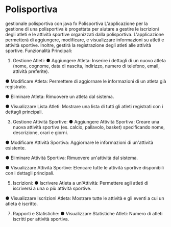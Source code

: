 # Polisportiva
gestionale polisportiva con java fx
Polisportiva
L'applicazione per la gestione di una polisportiva è progettata per aiutare a gestire le iscrizioni
degli atleti e le attività sportive organizzati dalla polisportiva. L'applicazione
permetterà di aggiungere, modificare, e visualizzare informazioni su atleti e attività
sportive. Inoltre, gestirà la registrazione degli atleti alle attività sportive.
Funzionalità Principali:
1. Gestione Atleti:
● Aggiungere Atleta: Inserire i dettagli di un nuovo atleta (nome, cognome, data di
nascita, indirizzo, numero di telefono, email, attività preferite).

● Modificare Atleta: Permettere di aggiornare le informazioni di un atleta già registrato.

● Eliminare Atleta: Rimuovere un atleta dal sistema.

● Visualizzare Lista Atleti: Mostrare una lista di tutti gli atleti registrati con i dettagli
principali.

3. Gestione Attività Sportive:
● Aggiungere Attività Sportiva: Creare una nuova attività sportiva (es. calcio, pallavolo,
basket) specificando nome, descrizione, orari e giorni.

● Modificare Attività Sportiva: Aggiornare le informazioni di un'attività esistente.

● Eliminare Attività Sportiva: Rimuovere un'attività dal sistema.

● Visualizzare Attività Sportive: Elencare tutte le attività sportive disponibili con i
dettagli principali.

5. Iscrizioni:
● Iscrivere Atleta a un'Attività: Permettere agli atleti di iscriversi a una o più attività
sportive.

● Visualizzare Iscrizioni Atleta: Mostrare tutte le attività e gli eventi a cui un atleta è
iscritto.

7. Rapporti e Statistiche:
● Visualizzare Statistiche Atleti: Numero di atleti iscritti per attività sportiva.
